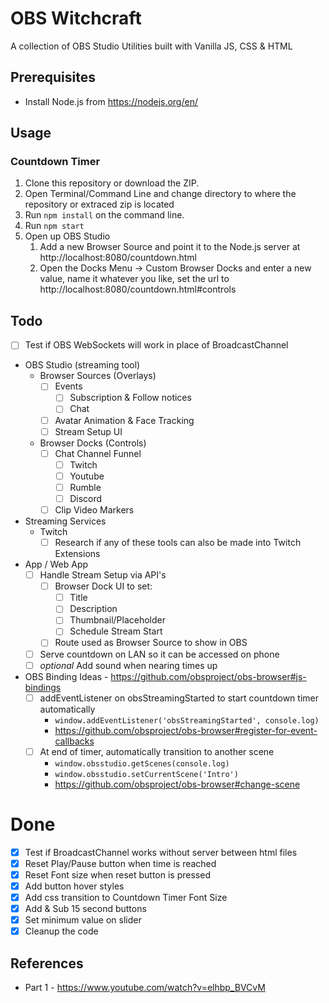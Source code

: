 # OBS Witchcraft

A collection of OBS Studio Utilities built with Vanilla JS, CSS & HTML

## Prerequisites

- Install Node.js from https://nodejs.org/en/

## Usage

### Countdown Timer
1. Clone this repository or download the ZIP.
2. Open Terminal/Command Line and change directory to where the repository or extraced zip is located
3. Run `npm install` on the command line.
4. Run `npm start`
5. Open up OBS Studio
   1. Add a new Browser Source and point it to the Node.js server at http://localhost:8080/countdown.html
   2. Open the Docks Menu -> Custom Browser Docks and enter a new value, name it whatever you like, set the url to http://localhost:8080/countdown.html#controls

## Todo
- [ ] Test if OBS WebSockets will work in place of BroadcastChannel
- OBS Studio (streaming tool)
  - Browser Sources (Overlays)
    - [ ] Events
      - [ ] Subscription & Follow notices
      - [ ] Chat
    - [ ] Avatar Animation & Face Tracking
    - [ ] Stream Setup UI
  - Browser Docks (Controls)
    - [ ] Chat Channel Funnel
      - [ ] Twitch
      - [ ] Youtube
      - [ ] Rumble
      - [ ] Discord
    - [ ] Clip Video Markers
- Streaming Services
  - Twitch
    - [ ] Research if any of these tools can also be made into Twitch Extensions
- App / Web App
  - [ ] Handle Stream Setup via API's
    - [ ] Browser Dock UI to set:
      - [ ] Title
      - [ ] Description
      - [ ] Thumbnail/Placeholder
      - [ ] Schedule Stream Start
    - [ ] Route used as Browser Source to show in OBS
  - [ ] Serve countdown on LAN so it can be accessed on phone
  - [ ] *optional* Add sound when nearing times up
- OBS Binding Ideas - https://github.com/obsproject/obs-browser#js-bindings
  - [ ] addEventListener on obsStreamingStarted to start countdown timer automatically
    - `window.addEventListener('obsStreamingStarted', console.log)`
    - https://github.com/obsproject/obs-browser#register-for-event-callbacks
  - [ ] At end of timer, automatically transition to another scene
    - `window.obsstudio.getScenes(console.log)`
    - `window.obsstudio.setCurrentScene('Intro')`
    - https://github.com/obsproject/obs-browser#change-scene

# Done
- [x] Test if BroadcastChannel works without server between html files
- [x] Reset Play/Pause button when time is reached
- [x] Reset Font size when reset button is pressed
- [x] Add button hover styles
- [x] Add css transition to Countdown Timer Font Size
- [x] Add & Sub 15 second buttons
- [x] Set minimum value on slider
- [x] Cleanup the code

## References
 - Part 1 - https://www.youtube.com/watch?v=elhbp_BVCvM
